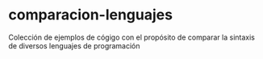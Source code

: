 # comparacion-lenguajes
Colección de ejemplos de cógigo con el propósito de comparar la sintaxis de diversos lenguajes de programación
